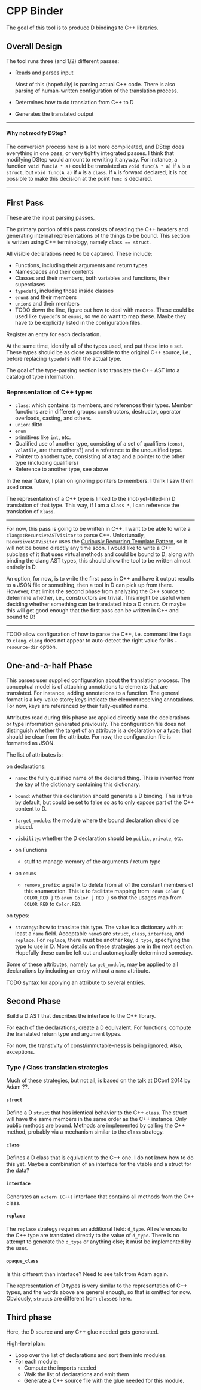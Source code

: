 # CPP Binder

The goal of this tool is to produce D bindings to C++ libraries.

## Overall Design

The tool runs three (and 1/2) different passes:

 - Reads and parses input

    Most of this (hopefully) is parsing actual C++ code.
    There is also parsing of human-written configuration of the translation process.

 - Determines how to do translation from C++ to D
 - Generates the translated output


-----

#### Why not modify DStep?

The conversion process here is a lot more complicated, and DStep does everything in one pass, or very tightly integrated passes.
I think that modifying DStep would amount to rewriting it anyway.
For instance, a function `void func(A * a)` could be translated as `void func(A * a)` if `A` is a `struct`, but `void func(A a)` if `A` is a `class`.
If `A` is forward declared, it is not possible to make this decision at the point `func` is declared.

-----

## First Pass

These are the input parsing passes.

The primary portion of this pass consists of reading the C++ headers and generating internal representations of the things to be bound.
This section is written using C++ terminology, namely `class == struct`.

All visible declarations need to be captured.
These include:

 - Functions, including their arguments and return types
 - Namespaces and their contents
 - Classes and their members, both variables and functions, their superclases
 - `typedef`s, including those inside classes
 - `enum`s and their members
 - `union`s and their members
 - TODO down the line, figure out how to deal with macros.
   These could be used like `typedef`s or `enums`, so we do want to map these.
   Maybe they have to be explicitly listed in the configuration files.

Register an entry for each declaration.

At the same time, identify all of the types used, and put these into a set.
These types should be as close as possible to the original C++ source, i.e., before replacing `typedef`s with the actual type.

The goal of the type-parsing section is to translate the C++ AST into a catalog of type information.

### Representation of C++ types

 - `class`: which contains its members, and references their types.
            Member functions are in different groups: constructors, destructor, operator overloads, casting, and others.
 - `union`: ditto
 - `enum`
 - primitives like `int`, etc.
 - Qualified use of another type, consisting of a set of qualifiers (`const`, `volatile`, are there others?) and a reference to the unqualified type.
 - Pointer to another type, consisting of a tag and a pointer to the other type (including qualifiers)
 - Reference to another type, see above

In the near future, I plan on ignoring pointers to members.  I think I saw them used once.

The representation of a C++ type is linked to the (not-yet-filled-in) D translation of that type.
This way, if I am a `Klass *`, I can reference the translation of `Klass`.

------

For now, this pass is going to be written in C++.
I want to be able to write a `clang::RecursiveASTVisitor` to parse C++.
Unfortunatly, `RecursiveASTVisitor` uses the [Curiously Recurring Template Pattern](http://en.wikipedia.org/wiki/Curiously_recurring_template_pattern), so it will not be bound directly any time soon.
I would like to write a C++ subclass of it that uses virtual methods and could be bound to D; along with binding the clang AST types, this should allow the tool to be written almost entirely in D.

An option, for now, is to write the first pass in C++ and have it output results to a JSON file or something, then a tool in D can pick up from there.
However, that limits the second phase from analyzing the C++ source to determine whether, i.e., constructors are trivial.
This might be useful when deciding whether something can be translated into a D `struct`.
Or maybe this will get good enough that the first pass can be written in C++ and bound to D!

------

TODO allow configuration of how to parse the C++, i.e. command line flags to `clang`.
`clang` does not appear to auto-detect the right value for its `-resource-dir` option.

## One-and-a-half Phase

This parses user supplied configuration about the translation process.
The conceptual model is of attaching annotations to elements that are translated.
For instance, adding annotations to a function.
The general format is a key-value store; keys indicate the element receiving annotations.
For now, keys are referenced by their fully-qualifed name.

Attributes read during this phase are applied directly onto the declarations or type information generated previously.
The configuration file does not distinguish whether the target of an attribute is a declaration or a type; that should be clear from the attribute.
For now, the configuration file is formatted as JSON.

The list of attributes is:

on declarations:

 - `name`: the fully qualified name of the declared thing.
            This is inherited from the key of the dictionary containing this dictionary.
 - `bound`: whether this declaration should generate a D binding.
            This is true by default, but could be set to false so as to only
            expose part of the C++ content to D.
 - `target_module`: the module where the bound declaration should be placed.
 - `visbility`: whether the D declaration should be `public`, `private`, etc.
 - on Functions
    - stuff to manage memory of the arguments / return type

 - on `enums`
    - `remove_prefix`: a prefix to delete from all of the constant members of this enumeration.
        This is to facilitate mapping from: `enum Color { COLOR_RED }` to `enum Color { RED }` so that the usages map from `COLOR_RED` to `Color.RED`.

on types:

 - `strategy`: how to translate this type.
    The value is a dictionary with at least a `name` field.  Acceptable `name`s are `struct`, `class`, `interface`, and `replace`.
    For `replace`, there must be another key, `d_type`, specifying the type to use in D.
    More details on these strategies are in the next section.
    Hopefully these can be left out and automagically determined someday.

Some of these attributes, namely `target_module`, may be applied to all declarations by including an entry without a `name` attribute.

TODO syntax for applying an attribute to several entries.

## Second Phase

Build a D AST that describes the interface to the C++ library.

For each of the declarations, create a D equivalent.
For functions, compute the translated return type and argument types.

For now, the transtivity of const/immutable-ness is being ignored.
Also, exceptions.

### Type / Class translation strategies

Much of these strategies, but not all, is based on the talk at DConf 2014 by Adam ??.

#### `struct`

Define a D `struct` that has identical behavior to the C++ `class`.
The struct will have the same members in the same order as the C++ instance.
Only public methods are bound.
Methods are implemented by calling the C++ method, probably via a mechanism similar to the `class` strategy.

#### `class`
Defines a D class that is equivalent to the C++ one.
I do not know how to do this yet.  Maybe a combination of an interface for the vtable and a struct for the data?

#### `interface`
Generates an `extern (C++)` interface that contains all methods from the C++ class.

#### `replace`
The `replace` strategy requires an additional field: `d_type`.
All references to the C++ type are translated directly to the value of `d_type`.
There is no attempt to generate the `d_type` or anything else; it must be implemented by the user.

#### `opaque_class`
Is this different than interface? Need to see talk from Adam again.


The representation of D types is very similar to the representation of C++ types, and the words above are general enough, so that is omitted for now.
Obviously, `struct`s are different from `class`es here.

## Third phase

Here, the D source and any C++ glue needed gets generated.

High-level plan:

 - Loop over the list of declarations and sort them into modules.
 - For each module:
    - Compute the imports needed
    - Walk the list of declarations and emit them
    - Generate a C++ source file with the glue needed for this module.
